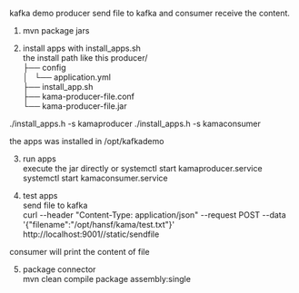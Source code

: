 kafka demo producer send file to kafka and consumer receive the content.  

1. mvn package jars
  
2. install apps with install_apps.sh  
the install path like this
producer/  
├── config  
│   └── application.yml  
├── install_app.sh  
├── kama-producer-file.conf  
└── kama-producer-file.jar  
  
  ./install_apps.h -s kamaproducer
  ./install_apps.h -s kamaconsumer
  
  the apps was installed in /opt/kafkademo  
  
3. run apps  
  execute the jar directly
  or 
  systemctl start kamaproducer.service
  systemctl start kamaconsumer.service
  
4. test apps  
  send file to kafka  
  curl --header "Content-Type: application/json" --request POST --data '{"filename":"/opt/hansf/kama/test.txt"}' http://localhost:9001//static/sendfile  
  
  consumer will print the content of file  


5. package connector  
  mvn clean compile package assembly:single